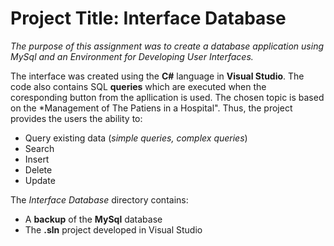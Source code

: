 # Project Title: **Interface Database**
*The purpose of this assignment was to create a database application using MySql and an Environment for Developing User Interfaces.*

The interface was created using the **C#** language in **Visual Studio**. The code also contains SQL **queries** which are executed when the coresponding button from the apllication is used. The chosen topic is based on the *Management of The Patiens in a Hospital". Thus, the project provides the users the ability to:
* Query existing data (*simple queries, complex queries*)
* Search
* Insert 
* Delete
* Update

The *Interface Database* directory contains:
* A **backup** of the **MySql** database
* The **.sln** project developed in Visual Studio

